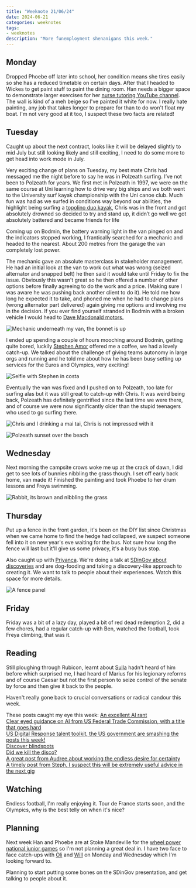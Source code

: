 ```yaml
---
title: "Weeknote 21/06/24"
date: 2024-06-21
categories: weeknotes
tags:
- weeknotes
description: "More funemployment shenanigans this week."
---
```

## Monday
Dropped Phoebe off later into school, her condition means she tires easily so she has a reduced timetable on certain days. After that I headed to Wickes to get paint stuff to paint the dining room. Han needs a bigger space to demonstrate larger exercises for her [nurse tutoring YouTube channel](https://www.youtube.com/channel/UCuAYbWUsnnLbBTyq-_1V8bA). The wall is kind of a meh beige so I've painted it white for now. I really hate painting, any job that takes longer to prepare for than to do won't float my boat. I'm not very good at it too, I suspect these two facts are related!

## Tuesday

Caught up about the next contract, looks like it will be delayed slightly to mid July but still looking likely and still exciting, I need to do some more to get head into work mode in July.

Very exciting change of plans on Tuesday, my best mate Chris had messaged me the night before to say he was in Polzeath surfing. I’ve not been to Polzeath for years. We first met in Polzeath in 1997, we were on the same course at Uni learning how to drive very big ships and we both went to the University surf kayak championship with the Uni canoe club. Much fun was had as we surfed in conditions way beyond our abilities, the highlight being surfing a [topolino duo kayak](https://www.unsponsored.co.uk/press/eskimo-topo-duo/), Chris was in the front and got absolutely drowned so decided to try and stand up, it didn’t go well we got absolutely battered and became friends for life

Coming up on Bodmin, the battery warning light in the van pinged on and the indicators stopped working, I frantically searched for a mechanic and headed to the nearest. About 200 metres from the garage the van completely lost power.

The mechanic gave an absolute masterclass in stakeholder management. He had an initial look at the van to work out what was wrong (seized alternator and snapped belt) he then said it would take until Friday to fix the issue. Obviously this wasn't great so he then offered a number of other options before finally agreeing to do the work and a price. (Making sure I was aware he was pushing back another client to do it). He told me how long he expected it to take, and phoned me when he had to change plans (wrong alternator part delivered) again giving me options and involving me in the decision. If you ever find yourself stranded in Bodmin with a broken vehicle I would head to [Dave Macdonald motors.](https://maps.app.goo.gl/NXfN4TY2fACdNh3QA?g_st=ac)

![Mechanic underneath my van, the bonnet is up](/images/broken_van.jpg)

I ended up spending a couple of hours mooching around Bodmin, getting quite bored, luckily [Stephen Amor](https://www.linkedin.com/in/stephen-amor-562764/) offered me a coffee, we had a lovely catch-up. We talked about the challenge of giving teams autonomy in large orgs and running and he told me about how he has been busy setting up services for the Euros and Olympics, very exciting!

![Selfie with Stephen in costa](/images/Stephen.jpg)

Eventually the van was fixed and I pushed on to Polzeath, too late for surfing alas but it was still great to catch-up with Chris. It was weird being back, Polzeath has definitely gentrified since the last time we were there, and of course we were now significantly older than the stupid teenagers who used to go surfing there.

![Chris and I drinking a mai tai, Chris is not impressed with it](/images/mai_tai.jpg)

![Polzeath sunset over the beach](/images/polzeath_sunset.jpg)

## Wednesday
Next morning the campsite crows woke me up at the crack of dawn, I did get to see lots of bunnies nibbling the grass though. I set off early back home, van made it! Finished the painting and took Phoebe to her drum lessons and Freya swimming.

![Rabbit, its brown and nibbling the grass](/images/rabbit.jpg)

## Thursday
Put up a fence in the front garden, it's been on the DIY list since Christmas when we came home to find the hedge had collapsed, we suspect someone fell into it on new year's eve waiting for the bus. Not sure how long the fence will last but it'll give us some privacy, it's a busy bus stop.

Also caught up with [Priyanca](https://www.linkedin.com/in/priyanca-ux/). We're doing a talk at [SDinGov about discoveries](https://govservicedesign.net/programme/escaping-discovery-doom-loop) and are dog-fooding and taking a discovery-like approach to creating it. We want to talk to people about their experiences. Watch this space for more details.

![A fence panel](/images/fence.jpg)

## Friday
Friday was a bit of a lazy day, played a bit of red dead redemption 2, did a few chores, had a regular catch-up with Ben, watched the football, took Freya climbing, that was it.

## Reading
Still ploughing through Rubicon, learnt about [Sulla](https://en.m.wikipedia.org/wiki/Sulla) hadn't heard of him before which surprised me, I had heard of Marius for his legionary reforms and of course Caesar but not the first person to seize control of the senate by force and then give it back to the people.

Haven't really gone back to crucial conversations or radical candour this week.

These posts caught my eye this week:
[An excellent AI rant](https://ludic.mataroa.blog/blog/i-will-fucking-piledrive-you-if-you-mention-ai-again/)<br />
[Clear eyed guidance on AI from US Federal Trade Commission, with a title that goes hard](https://www.ftc.gov/business-guidance/blog/2024/06/succor-borne-every-minute)<br />
[US Digital Response talent toolkit, the US government are smashing the posts this week!](https://usdr.gitbook.io/talent-toolkit/~/changes/4WmQFWLFh3RGONA0TB4Q)<br />
[Discover blindspots](https://herd.consulting/discovery-blind-spots)<br />
[Did we kill the disco?](https://medium.com/@angelahilton/did-we-kill-the-disco-d4bbd4a17815)<br />
[A great post from Audree about working the endless desire for certainty](https://www.audreefletcher.co.uk/blog/2024/6/21/demanding-predictable-solutions-for-uncertain-and-complex-problems)<br />
[A timely post from Steph, I suspect this will be extremely useful advice in the next gig](https://stephgray.com/2024/06/monkey-tennis-syndrome/)<br />


## Watching
Endless football, I'm really enjoying it. Tour de France starts soon, and the Olympics, why is the best telly on when it's nice?

## Planning
Next week Han and Phoebe are at Stoke Mandeville for the [wheel power national junior games](https://www.wheelpower.org.uk/activities/national-junior-games/) so I'm not planning a great deal in. I have two face to face catch-ups with [Oli](https://www.linkedin.com/in/oli-l-670a22254/) and [Will](https://www.linkedin.com/in/william-henry-33990581/) on Monday and Wednesday which I'm looking forward to.

Planning to start putting some bones on the SDinGov presentation, and get talking to people about it.
